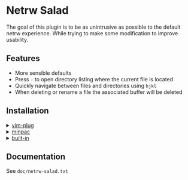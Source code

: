 # Netrw Salad

The goal of this plugin is to be as unintrusive as possible to the default netrw experience. While trying to make some modification to improve usability.

## Features

* More sensible defaults
* Press `-` to open directory listing where the current file is located
* Quickly navigate between files and directories using `hjkl`
* When deleting or rename a file the associated buffer will be deleted

## Installation

</details>
<details><summary> <a href="https://github.com/junegunn/vim-plug">vim-plug</a> </summary>

vim9script:

```vim
plug#begin()
Plug 'saccarosium/vim-netrw-salad'
plug#end()
```

legacy vimscript:

```vim
call plug#begin()
Plug 'saccarosium/vim-netrw-salad'
call plug#end()
```
</details>

</details>
<details><summary> <a href="https://github.com/k-takata/minpac">minpac</a> </summary>

vim9script:

```vim
minpac#add('saccarosium/vim-netrw-salad')
```

legacy vimscript:

```vim
call minpac#add('saccarosium/vim-netrw-salad')
```

</details>

<details><summary> <a href="https://vimhelp.org/repeat.txt.html#packages">built-in</a> </summary>

```sh
mkdir -p $HOME/.vim/pack/packs/start
cd $HOME/.vim/pack/packs/start
git clone https://github.com/saccarosium/vim-netrw-salad
```

</details>

## Documentation

See `doc/netrw-salad.txt`
